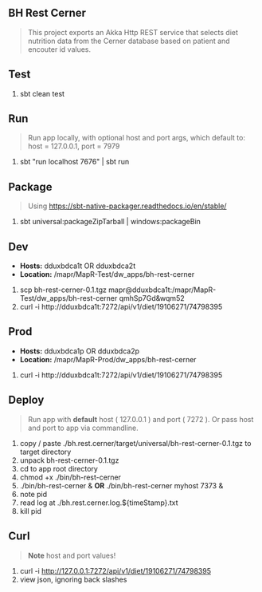BH Rest Cerner
--------------
>This project exports an Akka Http REST service that selects diet nutrition data from the Cerner database based on
>patient and encouter id values.

Test
----
1. sbt clean test

Run
---
>Run app locally, with optional host and port args, which default to: host = 127.0.0.1, port = 7979
1. sbt "run localhost 7676" | sbt run

Package
-------
>Using https://sbt-native-packager.readthedocs.io/en/stable/
1. sbt universal:packageZipTarball | windows:packageBin

Dev
---
* **Hosts:** dduxbdca1t OR dduxbdca2t
* **Location:** /mapr/MapR-Test/dw_apps/bh-rest-cerner
1. scp bh-rest-cerner-0.1.tgz mapr@dduxbdca1t:/mapr/MapR-Test/dw_apps/bh-rest-cerner qmhSp7Gd&wqm52
2. curl -i http://dduxbdca1t:7272/api/v1/diet/19106271/74798395

Prod
----
* **Hosts:** dduxbdca1p OR dduxbdca2p
* **Location:** /mapr/MapR-Prod/dw_apps/bh-rest-cerner
1. curl -i http://dduxbdca1t:7272/api/v1/diet/19106271/74798395

Deploy
------
>Run app with **default** host ( 127.0.0.1 ) and port ( 7272 ). Or pass host and port to app via commandline.
1. copy / paste ./bh.rest.cerner/target/universal/bh-rest-cerner-0.1.tgz to target directory
2. unpack bh-rest-cerner-0.1.tgz
3. cd to app root directory
4. chmod +x ./bin/bh-rest-cerner
5. ./bin/bh-rest-cerner & **OR** ./bin/bh-rest-cerner myhost 7373 &
6. note pid
7. read log at ./bh.rest.cerner.log.${timeStamp}.txt
8. kill pid

Curl
----
>**Note** host and port values!
1. curl -i http://127.0.0.1:7272/api/v1/diet/19106271/74798395
2. view json, ignoring back slashes